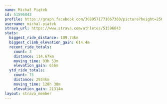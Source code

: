 ```yaml
---
name: Michał Piątek
id: 51596843
profile: https://graph.facebook.com/3089571771067360/picture?height=256&width=256
username: michal-piatek
strava_url: https://www.strava.com/athletes/51596843
stats:
  biggest_ride_distance: 109.74km
  biggest_climb_elevation_gain: 614.4m
  recent_ride_totals:
    count: 3
    distance: 114.67km
    moving_time: 03h 53m
    elevation_gain: 656m
  ytd_ride_totals:
    count: 75
    distance: 2934km
    moving_time: 128h 38m
    elevation_gain: 21314m
layout: strava_member
--- 
```


